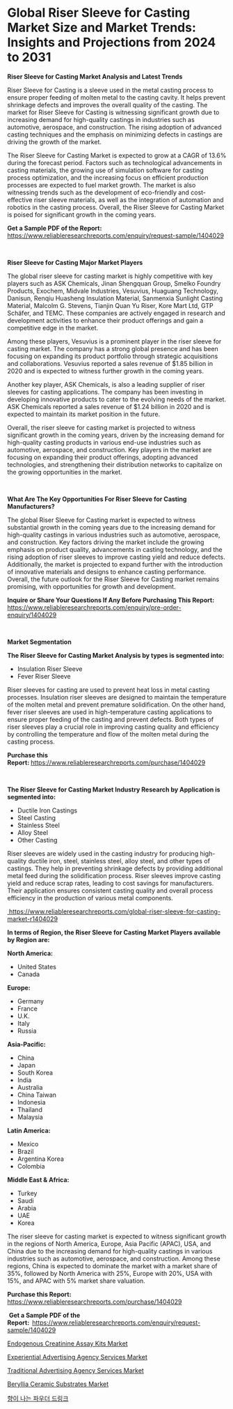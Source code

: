 <p><h1>Global Riser Sleeve for Casting Market Size and Market Trends: Insights and Projections from 2024 to 2031</h1></p><p><strong>Riser Sleeve for Casting Market Analysis and Latest Trends</strong></p>
<p><p>Riser Sleeve for Casting is a sleeve used in the metal casting process to ensure proper feeding of molten metal to the casting cavity. It helps prevent shrinkage defects and improves the overall quality of the casting. The market for Riser Sleeve for Casting is witnessing significant growth due to increasing demand for high-quality castings in industries such as automotive, aerospace, and construction. The rising adoption of advanced casting techniques and the emphasis on minimizing defects in castings are driving the growth of the market.</p><p>The Riser Sleeve for Casting Market is expected to grow at a CAGR of 13.6% during the forecast period. Factors such as technological advancements in casting materials, the growing use of simulation software for casting process optimization, and the increasing focus on efficient production processes are expected to fuel market growth. The market is also witnessing trends such as the development of eco-friendly and cost-effective riser sleeve materials, as well as the integration of automation and robotics in the casting process. Overall, the Riser Sleeve for Casting Market is poised for significant growth in the coming years.</p></p>
<p><strong>Get a Sample PDF of the Report:&nbsp;</strong> <a href="https://www.reliableresearchreports.com/enquiry/request-sample/1404029">https://www.reliableresearchreports.com/enquiry/request-sample/1404029</a></p>
<p>&nbsp;</p>
<p><strong>Riser Sleeve for Casting Major Market Players</strong></p>
<p><p>The global riser sleeve for casting market is highly competitive with key players such as ASK Chemicals, Jinan Shengquan Group, Smelko Foundry Products, Exochem, Midvale Industries, Vesuvius, Huaguang Technology, Danisun, Renqiu Huasheng Insulation Material, Sanmenxia Sunlight Casting Material, Malcolm G. Stevens, Tianjin Quan Yu Riser, Kore Mart Ltd, GTP Schäfer, and TEMC. These companies are actively engaged in research and development activities to enhance their product offerings and gain a competitive edge in the market.</p><p>Among these players, Vesuvius is a prominent player in the riser sleeve for casting market. The company has a strong global presence and has been focusing on expanding its product portfolio through strategic acquisitions and collaborations. Vesuvius reported a sales revenue of $1.85 billion in 2020 and is expected to witness further growth in the coming years.</p><p>Another key player, ASK Chemicals, is also a leading supplier of riser sleeves for casting applications. The company has been investing in developing innovative products to cater to the evolving needs of the market. ASK Chemicals reported a sales revenue of $1.24 billion in 2020 and is expected to maintain its market position in the future.</p><p>Overall, the riser sleeve for casting market is projected to witness significant growth in the coming years, driven by the increasing demand for high-quality casting products in various end-use industries such as automotive, aerospace, and construction. Key players in the market are focusing on expanding their product offerings, adopting advanced technologies, and strengthening their distribution networks to capitalize on the growing opportunities in the market.</p></p>
<p>&nbsp;</p>
<p><strong>What Are The Key Opportunities For Riser Sleeve for Casting Manufacturers?</strong></p>
<p><p>The global Riser Sleeve for Casting market is expected to witness substantial growth in the coming years due to the increasing demand for high-quality castings in various industries such as automotive, aerospace, and construction. Key factors driving the market include the growing emphasis on product quality, advancements in casting technology, and the rising adoption of riser sleeves to improve casting yield and reduce defects. Additionally, the market is projected to expand further with the introduction of innovative materials and designs to enhance casting performance. Overall, the future outlook for the Riser Sleeve for Casting market remains promising, with opportunities for growth and development.</p></p>
<p><strong>Inquire or Share Your Questions If Any Before Purchasing This Report:</strong> <a href="https://www.reliableresearchreports.com/enquiry/pre-order-enquiry/1404029">https://www.reliableresearchreports.com/enquiry/pre-order-enquiry/1404029</a></p>
<p>&nbsp;</p>
<p><strong>Market Segmentation</strong></p>
<p><strong>The Riser Sleeve for Casting Market Analysis by types is segmented into:</strong></p>
<p><ul><li>Insulation Riser Sleeve</li><li>Fever Riser Sleeve</li></ul></p>
<p><p>Riser sleeves for casting are used to prevent heat loss in metal casting processes. Insulation riser sleeves are designed to maintain the temperature of the molten metal and prevent premature solidification. On the other hand, fever riser sleeves are used in high-temperature casting applications to ensure proper feeding of the casting and prevent defects. Both types of riser sleeves play a crucial role in improving casting quality and efficiency by controlling the temperature and flow of the molten metal during the casting process.</p></p>
<p><strong>Purchase this Report:&nbsp;</strong><a href="https://www.reliableresearchreports.com/purchase/1404029">https://www.reliableresearchreports.com/purchase/1404029</a></p>
<p>&nbsp;</p>
<p><strong>The Riser Sleeve for Casting Market Industry Research by Application is segmented into:</strong></p>
<p><ul><li>Ductile Iron Castings</li><li>Steel Casting</li><li>Stainless Steel</li><li>Alloy Steel</li><li>Other Casting</li></ul></p>
<p><p>Riser sleeves are widely used in the casting industry for producing high-quality ductile iron, steel, stainless steel, alloy steel, and other types of castings. They help in preventing shrinkage defects by providing additional metal feed during the solidification process. Riser sleeves improve casting yield and reduce scrap rates, leading to cost savings for manufacturers. Their application ensures consistent casting quality and overall process efficiency in the production of various metal components.</p></p>
<p><a href="https://www.reliableresearchreports.com/global-riser-sleeve-for-casting-market-r1404029">&nbsp;https://www.reliableresearchreports.com/global-riser-sleeve-for-casting-market-r1404029</a></p>
<p><strong>In terms of Region, the Riser Sleeve for Casting Market Players available by Region are:</strong></p>
<p>
    <p> <strong> North America: </strong>
        <ul>
            <li>United States</li>
            <li>Canada</li>
        </ul>
        </p> 
    <p> <strong> Europe: </strong>
        <ul>
            <li>Germany</li>
            <li>France</li>
            <li>U.K.</li>
            <li>Italy</li>
            <li>Russia</li>
        </ul>
        </p> 
    <p> <strong> Asia-Pacific: </strong>
        <ul>
            <li>China</li>
            <li>Japan</li>
            <li>South Korea</li>
            <li>India</li>
            <li>Australia</li>
            <li>China Taiwan</li>
            <li>Indonesia</li>
            <li>Thailand</li>
            <li>Malaysia</li>
        </ul>
        </p> 
    <p> <strong> Latin America: </strong>
        <ul>
            <li>Mexico</li>
            <li>Brazil</li>
            <li>Argentina Korea</li>
            <li>Colombia</li>
        </ul>
        </p> 
    <p> <strong> Middle East & Africa: </strong>
        <ul>
            <li>Turkey</li>
            <li>Saudi</li>
            <li>Arabia</li>
            <li>UAE</li>
            <li>Korea</li>
        </ul>
    </p>
    </p>
<p><p>The riser sleeve for casting market is expected to witness significant growth in the regions of North America, Europe, Asia Pacific (APAC), USA, and China due to the increasing demand for high-quality castings in various industries such as automotive, aerospace, and construction. Among these regions, China is expected to dominate the market with a market share of 35%, followed by North America with 25%, Europe with 20%, USA with 15%, and APAC with 5% market share valuation.</p></p>
<p><strong>Purchase this Report: </strong><a href="https://www.reliableresearchreports.com/purchase/1404029">https://www.reliableresearchreports.com/purchase/1404029</a></p>
<p>&nbsp;<strong>Get a Sample PDF of the Report:&nbsp;&nbsp;</strong><a href="https://www.reliableresearchreports.com/enquiry/request-sample/1404029">https://www.reliableresearchreports.com/enquiry/request-sample/1404029</a></p>
<p><strong></strong></p>
<p><p><a href="https://medium.com/@goldapearce28ryuytr/endogenous-creatinine-assay-kits-market-growth-outlook-from-2024-to-2031-and-it-is-projecting-at-12-12f3cde7d8c6">Endogenous Creatinine Assay Kits Market</a></p><p><a href="https://github.com/juancolorado15/Market-Research-Report-List-3/blob/main/experiential-advertising-agency-services-market.md">Experiential Advertising Agency Services Market</a></p><p><a href="https://github.com/mahnoor2003/Market-Research-Report-List-5/blob/main/traditional-advertising-agency-services-market.md">Traditional Advertising Agency Services Market</a></p><p><a href="https://medium.com/@goldapearce28ryuytr/insights-into-the-beryllia-ceramic-substrates-market-market-players-market-size-geographical-d0eeddbb4b56">Beryllia Ceramic Substrates Market</a></p><p><a href="https://github.com/KellyLyncyh543964/Market-Research-Report-List-2/blob/main/29624711113.md">향이 나는 파우더 드링크</a></p></p>